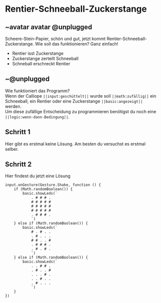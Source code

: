 # Rentier-Schneeball-Zuckerstange
## ~avatar avatar @unplugged
Scheere-Stein-Papier, schön und gut, jetzt kommt Rentier-Schneeball-Zuckerstange.
Wie soll das funktionieren? Ganz einfach!<br>
- Rentier isst Zuckerstange <br>
- Zuckerstange zerteilt Schneeball <br>
- Schneball erschreckt Rentier <br>

## ~@unplugged
Wie funktioniert das Programm? <br>
Wenn der Calliope ``||input:geschüttelt||`` wurde soll ``||math:zufällig||`` ein Schneeball, ein Rentier oder eine Zuckerstange ``||basic:angezeigt||`` werden. <br>
Um diese zufällige Entscheidung zu programmieren benötigst du noch eine ``||logic:wenn-dann-Bedingung||``.


## Schritt 1
Hier gibt es erstmal keine Lösung. Am besten du versuchst es erstmal selber.

## Schritt 2
Hier findest du jetzt eine Lösung

```blocks
input.onGesture(Gesture.Shake, function () {
    if (Math.randomBoolean()) {
        basic.showLeds(`
            . # # # .
            # # # # #
            # # # # #
            # # # # #
            . # # # .
            `)
    } else if (Math.randomBoolean()) {
        basic.showLeds(`
            # . # . .
            . # . . .
            # # . . #
            . # # # .
            . # . # .
            `)
    } else if (Math.randomBoolean()) {
        basic.showLeds(`
            . . # # .
            . # . . #
            . . . # .
            . . # . .
            . # . . .
            `)
    }
})
```
